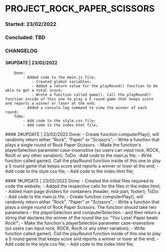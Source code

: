 # PROJECT_ROCK_PAPER_SCISSORS

### Started: 23/02/2022
### Concluded: TBD

### CHANGELOG
#### 3#UPDATE | 23/02/2022
        Done:
            - Added code to the main.js file;
                - Created global variables;
                - Added a return value for the playRound() function to be able to get a total score;
                - Wrote a function called game(). Call the playRound() function inside of this one to play a 5 round game that keeps score and reports a winner or loser at the end;
            - Added a console.log command to view the winner of each round;
        ToDo:
            - Add code to the style.css file;
            - Add code to the index.html file;

#### 2#UPDATE | 23/02/2022
    Done:
        - Create function computerPlay(), will randomly return either "Rock", "Paper" or "Scissors";
        - Write a function that plays a single round of Rock Paper Scissors.
        - Made the function's playerSelection parameter case-insensitive (so users can input rock, ROCK, RocK or any other variation);
    ToDo:
        -Add code to the main.js file;
            - Write function called game(). Call the playRound function inside of this one to play a 5 round game that keeps score and reports a winner or loser at the end;
        - Add code to the style.css file;
        - Add code to the index.html file;

#### 1#UPDATE | 23/02/2022
    Done:
        - Created the initial files required to code the website;
        - Added the respective calls for the files in the index.html;
        - Added main page dividers for containers (header, mid-part, footer);
    ToDo:
        - Add code to the main.js file;
            - Create function computerPlay(), will randomly return either "Rock", "Paper" or "Scissors";
            - Write a function that plays a single round of Rock Paper Scissors. The function should take two parameters - the playerSelection and computerSelection - and then return a string that declares the winner of the round like so: "You Lose! Paper beats Rock!";
                - Make the function's playerSelection parameter case-insensitive (so users can input rock, ROCK, RocK or any other variation);
            - Write function called game(). Call the playRound function inside of this one to play a 5 round game that keeps score and reports a winner or loser at the end;
        - Add code to the style.css file;
        - Add code to the index.html file;
